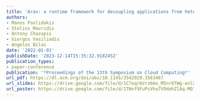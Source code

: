 ```yaml
---
title: 'Arax: a runtime framework for decoupling applications from heterogeneous accelerators'
authors:
- Manos Pavlidakis
- Stelios Mavridis
- Antony Chazapis
- Giorgos Vasiliadis
- Angelos Bilas
date: '2022-01-01'
publishDate: '2023-12-14T15:35:32.918245Z'
publication_types:
- paper-conference
publication: '*Proceedings of the 13th Symposium on Cloud Computing*'
url_pdf: https://dl.acm.org/doi/abs/10.1145/3542929.3563467
url_slides: https://drive.google.com/file/d/1C7eqrbVrz66e_M5nr9TWg-enlXfDt6GH/view?usp=drive_link
url_poster: https://drive.google.com/file/d/1THnf9FuPcVhu7V5HohZlAq-MO1uvLubV/view?usp=drive_link
---
```

